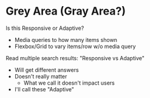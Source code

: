 # Grey Area (Gray Area?)

Is this Responsive or Adaptive?
- Media queries to how many items shown
- Flexbox/Grid to vary items/row w/o media query

Read multiple search results: "Responsive vs Adaptive"
- Will get different answers
- Doesn't really matter
    - What we call it doesn't impact users
- I'll call these "Adaptive" 

